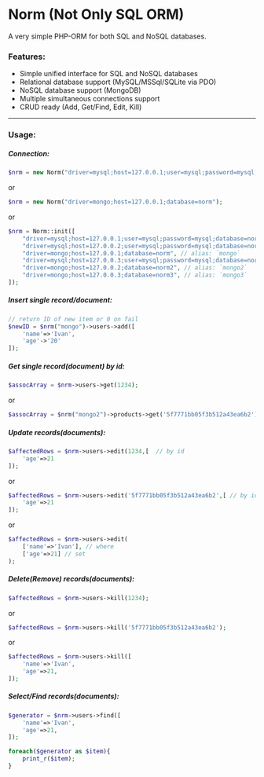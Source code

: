 # Norm (Not Only SQL ORM)

A very simple PHP-ORM for both SQL and NoSQL databases.

### Features:
- Simple unified interface for SQL and NoSQL databases
- Relational database support (MySQL/MSSql/SQLite via PDO)
- NoSQL database support (MongoDB)
- Multiple simultaneous connections support
- CRUD ready (Add, Get/Find, Edit, Kill)

------------


### Usage:
##### Connection:
```php
$nrm = new Norm("driver=mysql;host=127.0.0.1;user=mysql;password=mysql;database=norm");
```
or
```php
$nrm = new Norm("driver=mongo;host=127.0.0.1;database=norm");
```
or
```php
$nrm = Norm::init([
	"driver=mysql;host=127.0.0.1;user=mysql;password=mysql;database=norm", // alias: `default`
	"driver=mysql;host=127.0.0.2;user=mysql;password=mysql;database=norm2", // alias: `mysql2`
	"driver=mongo;host=127.0.0.1;database=norm", // alias: `mongo`
	"driver=mysql;host=127.0.0.3;user=mysql;password=mysql;database=norm3", // alias: `mysql3`
	"driver=mongo;host=127.0.0.2;database=norm2", // alias: `mongo2`
	"driver=mongo;host=127.0.0.3;database=norm3", // alias: `mongo3`
]);
```

##### Insert single record/document:
```php
// return ID of new item or 0 on fail
$newID = $nrm("mongo")->users->add([
	'name'=>'Ivan',
	'age'->'20'
]);
```

##### Get single record(document) by id:
```php
$assocArray = $nrm->users->get(1234);
```
or
```php
$assocArray = $nrm("mongo2")->products->get('5f7771bb05f3b512a43ea6b2')
```

##### Update records(documents):
```php
$affectedRows = $nrm->users->edit(1234,[  // by id
	'age'=>21
]);
```
or
```php
$affectedRows = $nrm->users->edit('5f7771bb05f3b512a43ea6b2',[ // by id
	'age'=>21
]);
```
or 
```php
$affectedRows = $nrm->users->edit(
	['name'=>'Ivan'], // where
	['age'=>21]	// set
);
```

##### Delete(Remove) records(documents):
```php
$affectedRows = $nrm->users->kill(1234);
```
or
```php
$affectedRows = $nrm->users->kill('5f7771bb05f3b512a43ea6b2');
```
or
```php
$affectedRows = $nrm->users->kill([
	'name'=>'Ivan',
	'age'=>21,
]);
```
##### Select/Find records(documents):
```php
$generator = $nrm->users->find([
	'name'=>'Ivan',
	'age'=>21,
]);

foreach($generator as $item){
	print_r($item);
}
```

